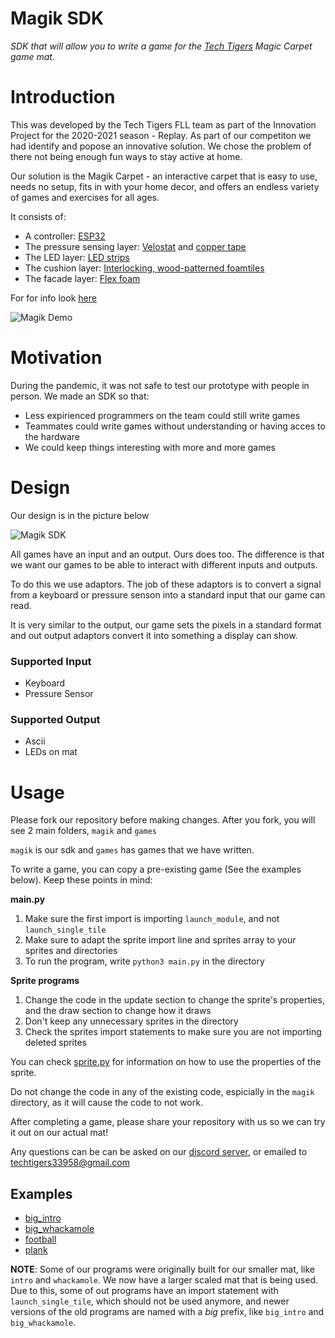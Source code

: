 # Magik SDK

_SDK that will allow you to write a game for the [Tech Tigers](https://www.techtigers.team/home) Magic Carpet game mat._
# Introduction
This was developed by the Tech Tigers FLL team as part of the Innovation Project for the 2020-2021 season -  Replay. As part of our competiton we had identify and popose an innovative solution. We chose the problem of there not being enough fun ways to stay active at home.

Our solution is the Magik Carpet - an interactive carpet that is easy to use, needs no setup, fits in with your home decor, and offers an endless variety of games and exercises for all ages.

It consists of:
- A controller: [ESP32](https://amzn.to/38eJIx1)
- The pressure sensing layer: [Velostat](https://amzn.to/3ehWQFK) and [copper tape](https://amzn.to/2OwDvWw)
- The LED layer: [LED strips](https://amzn.to/2O1q0OL)
- The cushion layer: [Interlocking, wood-patterned foamtiles](https://amzn.to/3rqJL0x)
- The facade layer: [Flex foam](https://bit.ly/38ioNcI)

For for info look [here](https://www.techtigers.team/replay/project)

![Magik Demo](images/magik-demo.gif)

# Motivation
During the pandemic, it was not safe to test our prototype with people
in person. We made an SDK so that:
- Less expirienced programmers on the team could still write games
- Teammates could write games without understanding or having acces to the hardware
- We could keep things interesting with more and more games

# Design

Our design is in the picture below

![Magik SDK](images/magik-sdk.png)

All games have an input and an output. Ours does too. The difference is that we want our games to be able to interact with different inputs and outputs. 

To do this we use adaptors. The job of these adaptors is to convert a signal from a keyboard or pressure senson into a standard input that our game can read.

It is very similar to the output, our game sets the pixels in a standard format and out output adaptors convert it into something a display can show.

### Supported Input
 - Keyboard
 - Pressure Sensor
### Supported Output
- Ascii
- LEDs on mat

# Usage

Please fork our repository before making changes. After you fork, you will see 2 main folders, `magik` and `games`

`magik` is our sdk and `games` has games that we have written.

To write a game, you can copy a pre-existing game (See the examples below). Keep these points in mind:

**main.py**
1. Make sure the first import is importing `launch_module`, and not `launch_single_tile`
2. Make sure to adapt the sprite import line and sprites array to your sprites and directories
3. To run the program, write `python3 main.py` in the directory

**Sprite programs**
1. Change the code in the update section to change the sprite's properties, and the draw section to change how it draws
2. Don't keep any unnecessary sprites in the directory
3. Check the sprites import statements to make sure you are not importing deleted sprites


You can check [sprite.py](https://github.com/techtigers-fll/replay-project/blob/master/magik/sprite.py) for information on how to use the properties of the sprite.

Do not change the code in any of the existing code, espicially in the `magik` directory, as it will cause the code to not work.

After completing a game, please share your repository with us so we can try it out on our actual mat!

Any questions can be can be asked on our [discord server](), or emailed to techtigers33958@gmail.com

## Examples

- [big_intro](https://github.com/techtigers-fll/replay-project/tree/master/games/big_intro)
- [big_whackamole](https://github.com/techtigers-fll/replay-project/tree/master/games/big_whackamole)
- [football](https://github.com/techtigers-fll/replay-project/tree/master/games/football)
- [plank](https://github.com/techtigers-fll/replay-project/tree/master/games/plank)

 **NOTE**: Some of our programs were originally built for our smaller mat, like `intro` and `whackamole`. We now have a larger scaled mat that is being used. Due to this, some of out programs have an import statement with `launch_single_tile`, which should not be used anymore, and newer versions of the old programs are named with a *big* prefix, like `big_intro` and `big_whackamole`.



